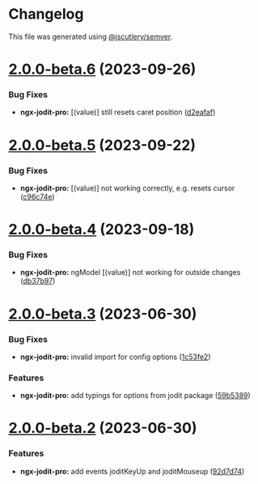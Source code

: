 # Changelog

This file was generated using [@jscutlery/semver](https://github.com/jscutlery/semver).

# [2.0.0-beta.6](https://github.com/julianpoemp/ngx-jodit/compare/ngx-jodit-pro-2.0.0-beta.5...ngx-jodit-pro-2.0.0-beta.6) (2023-09-26)


### Bug Fixes

* **ngx-jodit-pro:** [(value)] still resets caret position ([d2eafaf](https://github.com/julianpoemp/ngx-jodit/commit/d2eafaf1a3fcf36bff530c13f27c71ddf30a6453))



# [2.0.0-beta.5](https://github.com/julianpoemp/ngx-jodit/compare/ngx-jodit-pro-2.0.0-beta.4...ngx-jodit-pro-2.0.0-beta.5) (2023-09-22)


### Bug Fixes

* **ngx-jodit-pro:** [(value)] not working correctly, e.g. resets cursor ([c96c74e](https://github.com/julianpoemp/ngx-jodit/commit/c96c74e76eb0bef995d94b097d1db2ea533c33aa))



# [2.0.0-beta.4](https://github.com/julianpoemp/ngx-jodit/compare/ngx-jodit-pro-2.0.0-beta.3...ngx-jodit-pro-2.0.0-beta.4) (2023-09-18)


### Bug Fixes

* **ngx-jodit-pro:** ngModel [(value)] not working for outside changes ([db37b97](https://github.com/julianpoemp/ngx-jodit/commit/db37b977687f8ef12c3ea1afe14051734d7f1ecb))



# [2.0.0-beta.3](https://github.com/julianpoemp/ngx-jodit/compare/ngx-jodit-pro-2.0.0-beta.2...ngx-jodit-pro-2.0.0-beta.3) (2023-06-30)


### Bug Fixes

* **ngx-jodit-pro:** invalid import for config options ([1c53fe2](https://github.com/julianpoemp/ngx-jodit/commit/1c53fe2c6fb7a5bf6f5b7b55fdeeed83e0f85efd))


### Features

* **ngx-jodit-pro:** add typings for options from jodit package ([59b5389](https://github.com/julianpoemp/ngx-jodit/commit/59b53898ce6ac9a68b87b6a31067c20a6c51c3fc))


# [2.0.0-beta.2](https://github.com/julianpoemp/ngx-jodit/compare/ngx-jodit-pro-2.0.0-beta.1...ngx-jodit-pro-2.0.0-beta.2) (2023-06-30)


### Features

* **ngx-jodit-pro:** add events joditKeyUp and joditMouseup ([92d7d74](https://github.com/julianpoemp/ngx-jodit/commit/92d7d740de3e1cd9eb5e24ce2405c6d6106e751a))
